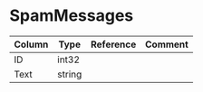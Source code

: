 # SpamMessages

| Column | Type | Reference | Comment |
|--------|------|-----------|---------|
|ID|int32|||
|Text|string|||
